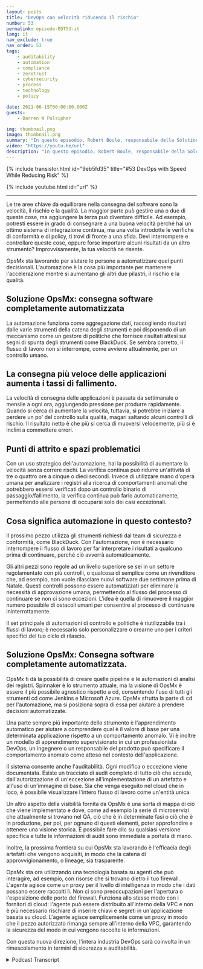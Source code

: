 ```yaml
---
layout: posts
title: "DevOps con velocità riducendo il rischio"
number: 53
permalink: episode-EDT53-it
lang: it
nav_exclude: true
nav_order: 53
tags:
    - auditability
    - automation
    - compliance
    - zerotrust
    - cybersecurity
    - process
    - technology
    - policy

date: 2021-06-15T00:00:00.000Z
guests:
    - Darren W Pulsipher

img: thumbnail.png
image: thumbnail.png
summary: "In questo episodio, Robert Boule, responsabile della Solution Engineering presso OpsMx, si unisce a Darren per parlare del miglioramento della velocità senza aumentare il rischio nel processo di DevOps. Le tre aree chiave da bilanciare nella consegna del software sono la velocità, il rischio e la qualità. La maggior parte può gestire una o due di queste cose, ma l'aggiunta della terza può diventare difficile. Ad esempio, potresti essere in grado di consegnare a velocità perché hai un ottimo sistema di continua distribuzione, ma una volta che introduci controlli di conformità e di politica, ti trovi di fronte a una sfida. Ti fermi e controlli queste cose, o forse acquisisci alcuni risultati da un altro strumento? Improvvisamente, la tua velocità ne risente."
video: "https://youtu.be/url"
description: "In questo episodio, Robert Boule, responsabile della Solution Engineering presso OpsMx, si unisce a Darren per parlare del miglioramento della velocità senza aumentare il rischio nel processo di DevOps. Le tre aree chiave da bilanciare nella consegna del software sono la velocità, il rischio e la qualità. La maggior parte può gestire una o due di queste cose, ma l'aggiunta della terza può diventare difficile. Ad esempio, potresti essere in grado di consegnare a velocità perché hai un ottimo sistema di continua distribuzione, ma una volta che introduci controlli di conformità e di politica, ti trovi di fronte a una sfida. Ti fermi e controlli queste cose, o forse acquisisci alcuni risultati da un altro strumento? Improvvisamente, la tua velocità ne risente."
---
```


<div>
{% include transistor.html id="9eb5fd35" title="#53 DevOps with Speed While Reducing Risk" %}

{% include youtube.html id="url" %}
</div>

---

Le tre aree chiave da equilibrare nella consegna del software sono la velocità, il rischio e la qualità. La maggior parte può gestire una o due di queste cose, ma aggiungere la terza può diventare difficile. Ad esempio, potresti essere in grado di consegnare a una buona velocità perché hai un ottimo sistema di integrazione continua, ma una volta introdotte le verifiche di conformità e di policy, ti trovi di fronte a una sfida. Devi interrompere e controllare queste cose, oppure forse importare alcuni risultati da un altro strumento? Improvvisamente, la tua velocità ne risente.

OpsMx sta lavorando per aiutare le persone a automatizzare quei punti decisionali. L'automazione è la cosa più importante per mantenere l'accelerazione mentre si aumentano gli altri due pilastri, il rischio e la qualità.

## Soluzione OpsMx: consegna software completamente automatizzata

La automazione funziona come aggregazione dati, raccogliendo risultati dalle varie strumenti della catena degli strumenti e poi disponendo di un meccanismo come un gestore di politiche che fornisce risultati attesi sui segni di spunta degli strumenti come BlackDuck. Se sembra corretto, il flusso di lavoro non si interrompe, come avviene attualmente, per un controllo umano.

## La consegna più veloce delle applicazioni aumenta i tassi di fallimento.

La velocità di consegna delle applicazioni è passata da settimanale o mensile a ogni ora, aggiungendo pressione per produrre rapidamente. Quando si cerca di aumentare la velocità, tuttavia, si potrebbe iniziare a perdere un po' del controllo sulla qualità, magari saltando alcuni controlli di rischio. Il risultato netto è che più si cerca di muoversi velocemente, più si è inclini a commettere errori.

## Punti di attrito e spazi problematici

Con un uso strategico dell'automazione, hai la possibilità di aumentare la velocità senza correre rischi. La verifica continua può ridurre un'attività di tre o quattro ore a cinque o dieci secondi. Invece di utilizzare mano d'opera umana per analizzare i registri alla ricerca di comportamenti anomali che potrebbero essersi verificati dopo un controllo binario di passaggio/fallimento, la verifica continua può farlo automaticamente, permettendo alle persone di occuparsi solo dei casi eccezionali.

## Cosa significa automazione in questo contesto?

Il prossimo pezzo utilizza gli strumenti richiesti dal team di sicurezza e conformità, come BlackDuck. Con l'automazione, non è necessario interrompere il flusso di lavoro per far interpretare i risultati a qualcuno prima di continuare, perché ciò avverrà automaticamente.

Gli altri pezzi sono regole ad un livello superiore se sei in un settore regolamentato con più controlli, o qualcosa di semplice come un rivenditore che, ad esempio, non vuole rilasciare nuovi software due settimane prima di Natale. Questi controlli possono essere automatizzati per eliminare la necessità di approvazione umana, permettendo al flusso del processo di continuare se non ci sono eccezioni. L'idea è quella di rimuovere il maggior numero possibile di ostacoli umani per consentire al processo di continuare ininterrottamente.

Il set principale di automazioni di controllo e politiche è riutilizzabile tra i flussi di lavoro; è necessario solo personalizzare o crearne uno per i criteri specifici del tuo ciclo di rilascio.

## Soluzione OpsMx: Consegna software completamente automatizzata.

OpsMx ti dà la possibilità di creare quelle pipeline e le automazioni di analisi dei registri. Spinnaker è lo strumento attuale, ma la visione di OpsMx è essere il più possibile agnostico rispetto a cd, consentendo l'uso di tutti gli strumenti cd come Jenkins e Microsoft Azure. OpsMx sfrutta la parte di cd per l'automazione, ma si posiziona sopra di essa per aiutare a prendere decisioni automatizzate.

Una parte sempre più importante dello strumento è l'apprendimento automatico per aiutare a comprendere qual è il valore di base per una determinata applicazione rispetto a un comportamento anomalo. Vi è inoltre un modello di apprendimento supervisionato in cui un professionista DevOps, un ingegnere o un responsabile del prodotto può specificare il comportamento anomalo come atteso nel contesto dell'applicazione.

Il sistema consente anche l'auditabilità. Ogni modifica o eccezione viene documentata. Esiste un tracciato di audit completo di tutto ciò che accade, dall'autorizzazione di un'eccezione all'implementazione di un artefatto e all'uso di un'immagine di base. Sia che venga eseguito nel cloud che in loco, è possibile visualizzare l'intero flusso di lavoro come un'entità unica.

Un altro aspetto della visibilità fornita da OpsMx è una sorta di mappa di ciò che viene implementato e dove, come ad esempio la serie di microservizi che attualmente si trovano nel QA, ciò che è in determinate fasi o ciò che è in produzione, per poi, per ognuno di questi elementi, poter approfondire e ottenere una visione storica. È possibile fare clic su qualsiasi versione specifica e tutte le informazioni di audit sono immediate a portata di mano.

Inoltre, la prossima frontiera su cui OpsMx sta lavorando è l'efficacia degli artefatti che vengono acquisiti, in modo che la catena di approvvigionamento, o lineage, sia trasparente.

OpsMx sta ora utilizzando una tecnologia basata su agenti che può interagire, ad esempio, con risorse che si trovano dietro il tuo firewall. L'agente agisce come un proxy per il livello di intelligenza in modo che i dati possano essere raccolti lì. Non ci sono preoccupazioni per l'apertura o l'esposizione delle porte del firewall. Funziona allo stesso modo con i fornitori di cloud: l'agente può essere distribuito all'interno della VPC e non è più necessario rischiare di inserire chiavi e segreti in un'applicazione basata su cloud. L'agente agisce semplicemente come un proxy in modo che il pezzo autorizzato rimanga sempre all'interno della VPC, garantendo la sicurezza del modo in cui vengono raccolte le informazioni.

Con questa nuova direzione, l'intera industria DevOps sarà coinvolta in un rimescolamento in termini di sicurezza e auditabilità.



<details>
<summary> Podcast Transcript </summary>

<p></p>

</details>
